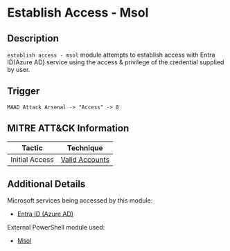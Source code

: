 # Establish Access - Msol

## Description
`establish access - msol` module attempts to establish access with Entra ID(Azure AD) service using the access & privilege of the credential supplied by user.

## Trigger
```
MAAD Attack Arsenal -> "Access" -> 8
```

## MITRE ATT&CK Information

| Tactic         | Technique                                                                                                                                                                                                                                     |
| -------------- | --------------------------------------------------------------------------------------------------------------------------------------------------------------------------------------------------------------------------------------------- |
| Initial Access | [Valid Accounts](https://attack.mitre.org/techniques/T1078/)|

## Additional Details
Microsoft services being accessed by this module:

* [Entra ID (Azure AD)](https://www.microsoft.com/en-us/security/business/identity-access/microsoft-entra-id)

External PowerShell module used: 

* [Msol](https://www.powershellgallery.com/packages/MSOnline/)
